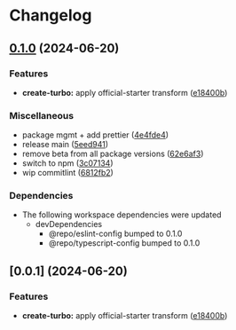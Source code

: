 # Changelog

## [0.1.0](https://github.com/monerium/js-monorepo-playground/compare/ui-v0.0.1...ui-v0.1.0) (2024-06-20)


### Features

* **create-turbo:** apply official-starter transform ([e18400b](https://github.com/monerium/js-monorepo-playground/commit/e18400b18b389a438e30c14192d73d11ce12fe33))


### Miscellaneous

* package mgmt + add prettier ([4e4fde4](https://github.com/monerium/js-monorepo-playground/commit/4e4fde4c0cb43dc76cdf94d65292a24f1ef0f9bf))
* release main ([5eed941](https://github.com/monerium/js-monorepo-playground/commit/5eed941e5db57c14c297f8f63b35d59c1742ed50))
* remove beta from all package versions ([62e6af3](https://github.com/monerium/js-monorepo-playground/commit/62e6af37cfc6c6bd288bb1609719122bb5954ad0))
* switch to npm ([3c07134](https://github.com/monerium/js-monorepo-playground/commit/3c07134e148e96df0fad519dde97b64cc5a12e33))
* wip commitlint ([6812fb2](https://github.com/monerium/js-monorepo-playground/commit/6812fb2c1ac0197a1531705f7c3285b8700a747f))


### Dependencies

* The following workspace dependencies were updated
  * devDependencies
    * @repo/eslint-config bumped to 0.1.0
    * @repo/typescript-config bumped to 0.1.0

## [0.0.1] (2024-06-20)

### Features

* **create-turbo:** apply official-starter transform ([e18400b](https://github.com/monerium/js-monorepo/commit/e18400b18b389a438e30c14192d73d11ce12fe33))

